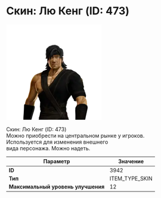 # Скин: Лю Кенг (ID: 473)

![Item Image](../img/3942.webp?raw=true)

Скин: Лю Кенг (ID: 473)<br>Можно приобрести на центральном рынке у игроков.<br>Используется для изменения внешнего<br>вида персонажа. Можно надеть.


| Параметр | Значение |
|----------|----------|
| **ID** | 3942 |
| **Тип** | ITEM_TYPE_SKIN |
| **Максимальный уровень улучшения** | 12 |

